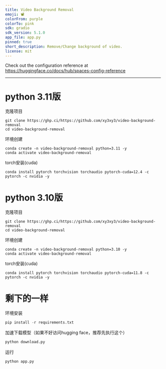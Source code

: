 ```yaml
---
title: Video Background Removal
emoji: 📽️
colorFrom: purple
colorTo: pink
sdk: gradio
sdk_version: 5.1.0
app_file: app.py
pinned: true
short_description: Remove/Change background of video.
license: mit
---
```


Check out the configuration reference at https://huggingface.co/docs/hub/spaces-config-reference

---

# python 3.11版

克隆项目
```shell
git clone https://ghp.ci/https://github.com/xy3xy3/video-background-removal
cd video-background-removal
```

环境创建
```shell
conda create -n video-background-removal python=3.11 -y
conda activate video-background-removal
```
torch安装(cuda)
```shell
conda install pytorch torchvision torchaudio pytorch-cuda=12.4 -c pytorch -c nvidia -y
```

# python 3.10版

克隆项目
```shell
git clone https://ghp.ci/https://github.com/xy3xy3/video-background-removal
cd video-background-removal
```

环境创建
```shell
conda create -n video-background-removal python=3.10 -y
conda activate video-background-removal
```
torch安装(cuda)
```shell
conda install pytorch torchvision torchaudio pytorch-cuda=11.8 -c pytorch -c nvidia -y
```

# 剩下的一样


环境安装
```python
pip install -r requirements.txt
```

加速下载模型（如果不好访问hugging face，推荐先执行这个）
```python
python download.py
```

运行
```python
python app.py
```